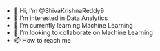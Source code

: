 - 👋 Hi, I’m @ShivaKrishnaReddy9
- 👀 I’m interested in Data Analytics
- 🌱 I’m currently learning Machine Learning  
- 💞️ I’m looking to collaborate on Machine Learning
- 📫 How to reach me 

<!---
ShivaKrishnaReddy9/ShivaKrishnaReddy9 is a ✨ special ✨ repository because its `README.md` (this file) appears on your GitHub profile.
You can click the Preview link to take a look at your changes.
--->
